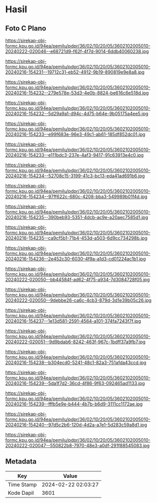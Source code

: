 # Hasil

## Foto C Plano

https://sirekap-obj-formc.kpu.go.id/94ea/pemilu/pdpr/36/02/10/20/05/3602102005010-20240222-020046--e68721d9-f62f-4f7d-9014-6ddb40060238.jpg

https://sirekap-obj-formc.kpu.go.id/94ea/pemilu/pdpr/36/02/10/20/05/3602102005010-20240216-154231--19712c31-eb52-4912-9b19-890819e9e8a8.jpg

https://sirekap-obj-formc.kpu.go.id/94ea/pemilu/pdpr/36/02/10/20/05/3602102005010-20240216-154232--279e578e-53d3-4e0b-8824-be616c6e518d.jpg

https://sirekap-obj-formc.kpu.go.id/94ea/pemilu/pdpr/36/02/10/20/05/3602102005010-20240216-154232--5d29a9a1-d94c-4d75-b64e-9b05175a4ee5.jpg

https://sirekap-obj-formc.kpu.go.id/94ea/pemilu/pdpr/36/02/10/20/05/3602102005010-20240216-154233--e99f683e-96e3-49c1-ab61-185df852dc01.jpg

https://sirekap-obj-formc.kpu.go.id/94ea/pemilu/pdpr/36/02/10/20/05/3602102005010-20240216-154233--e111bdc3-237e-4af3-9417-91c63913e4c0.jpg

https://sirekap-obj-formc.kpu.go.id/94ea/pemilu/pdpr/36/02/10/20/05/3602102005010-20240216-154234--52708c15-3199-41c3-bc13-eda41ad691b6.jpg

https://sirekap-obj-formc.kpu.go.id/94ea/pemilu/pdpr/36/02/10/20/05/3602102005010-20240216-154234--97ff622c-680c-4208-bba3-549989b01f4d.jpg

https://sirekap-obj-formc.kpu.go.id/94ea/pemilu/pdpr/36/02/10/20/05/3602102005010-20240216-154235--390beb93-5351-4dcb-ac9e-a20aec7585d1.jpg

https://sirekap-obj-formc.kpu.go.id/94ea/pemilu/pdpr/36/02/10/20/05/3602102005010-20240216-154235--ca9cf5b1-71b4-453d-a503-6d9cc734298b.jpg

https://sirekap-obj-formc.kpu.go.id/94ea/pemilu/pdpr/36/02/10/20/05/3602102005010-20240216-154236--2e452c30-6030-4f9a-a1d3-cd01224ac1b1.jpg

https://sirekap-obj-formc.kpu.go.id/94ea/pemilu/pdpr/36/02/10/20/05/3602102005010-20240222-020050--bb44584f-ad62-4f75-a934-7d3084728f05.jpg

https://sirekap-obj-formc.kpu.go.id/94ea/pemilu/pdpr/36/02/10/20/05/3602102005010-20240222-020050--9debbe26-ca6c-4cb3-879d-3d1e39b05c26.jpg

https://sirekap-obj-formc.kpu.go.id/94ea/pemilu/pdpr/36/02/10/20/05/3602102005010-20240216-154237--1e13d581-2591-4564-a101-374fa7243f7f.jpg

https://sirekap-obj-formc.kpu.go.id/94ea/pemilu/pdpr/36/02/10/20/05/3602102005010-20240222-020051--9d9bdab6-8242-463f-967c-1bdff37a9fb7.jpg

https://sirekap-obj-formc.kpu.go.id/94ea/pemilu/pdpr/36/02/10/20/05/3602102005010-20240216-154238--b304ecd0-5241-48c1-82a3-751afda43ccd.jpg

https://sirekap-obj-formc.kpu.go.id/94ea/pemilu/pdpr/36/02/10/20/05/3602102005010-20240216-154239--5da1f7d2-36cd-4f86-9f63-092465ad1133.jpg

https://sirekap-obj-formc.kpu.go.id/94ea/pemilu/pdpr/36/02/10/20/05/3602102005010-20240216-154239--fffb5e9e-b444-4b7b-b6d9-3111cc1172ae.jpg

https://sirekap-obj-formc.kpu.go.id/94ea/pemilu/pdpr/36/02/10/20/05/3602102005010-20240216-154240--97d5c2b6-120d-4d2a-a7e1-5d283c59a8d1.jpg

https://sirekap-obj-formc.kpu.go.id/94ea/pemilu/pdpr/36/02/10/20/05/3602102005010-20240222-020047--550822b8-7970-48e3-a0df-291f88545083.jpg


## Metadata

| Key        | Value               |
| ---------- | ------------------- |
| Time Stamp | 2024-02-22 02:03:27 |
| Kode Dapil | 3601                |



